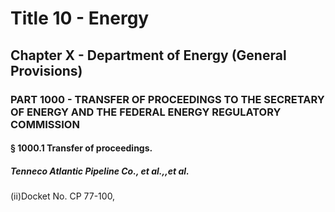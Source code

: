 
# Title 10 - Energy
## Chapter X - Department of Energy (General Provisions)
### PART 1000 - TRANSFER OF PROCEEDINGS TO THE SECRETARY OF ENERGY AND THE FEDERAL ENERGY REGULATORY COMMISSION
#### § 1000.1 Transfer of proceedings.
##### Tenneco Atlantic Pipeline Co., et al.,,et al.

(ii)Docket No. CP 77-100,
